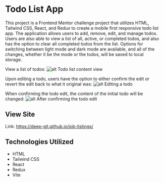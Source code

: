 # Todo List App
This project is a Frontend Mentor challenge project that utilizes HTML, Tailwind CSS, React, and Redux to create a mobile first responsive todo list app. The application allows users to add, remove, edit, and manage todos. Users are also able to view a list of all, active, or completed todos, and also has the option to clear all completed todos from the list. Options for switching between light mode and dark mode are available, and all of the changes, whether it be the mode or the todos, will be saved to local storage. 

View a list of todos:
![alt Todo list content view](https://github.com/deep-git/todo-list/public/view_list.png?raw=true)

Upon editing a todo, users have the option to either confirm the edit or revert the edit back to what it original was:
![alt Editing a todo](https://github.com/deep-git/todo-list/public/edit_todo.png?raw=true)

When confirming the todo edit, the content of the initial todo will be changed:
![alt After confirming the todo edit](https://github.com/deep-git/todo-list/public/after_edit.png?raw=true)

## View Site
Link: https://deep-git.github.io/job-listings/

## Technologies Utilized
- HTML
- Tailwind CSS
- React
- Redux
- Vite
